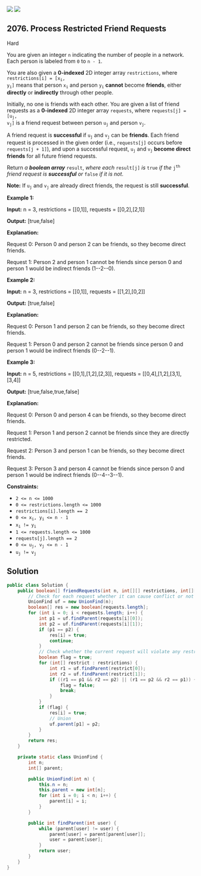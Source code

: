 [![](https://img.shields.io/github/stars/javadev/LeetCode-in-Java?label=Stars&style=flat-square)](https://github.com/javadev/LeetCode-in-Java)
[![](https://img.shields.io/github/forks/javadev/LeetCode-in-Java?label=Fork%20me%20on%20GitHub%20&style=flat-square)](https://github.com/javadev/LeetCode-in-Java/fork)

## 2076\. Process Restricted Friend Requests

Hard

You are given an integer `n` indicating the number of people in a network. Each person is labeled from `0` to `n - 1`.

You are also given a **0-indexed** 2D integer array `restrictions`, where <code>restrictions[i] = [x<sub>i</sub>, y<sub>i</sub>]</code> means that person <code>x<sub>i</sub></code> and person <code>y<sub>i</sub></code> **cannot** become **friends**, either **directly** or **indirectly** through other people.

Initially, no one is friends with each other. You are given a list of friend requests as a **0-indexed** 2D integer array `requests`, where <code>requests[j] = [u<sub>j</sub>, v<sub>j</sub>]</code> is a friend request between person <code>u<sub>j</sub></code> and person <code>v<sub>j</sub></code>.

A friend request is **successful** if <code>u<sub>j</sub></code> and <code>v<sub>j</sub></code> can be **friends**. Each friend request is processed in the given order (i.e., `requests[j]` occurs before `requests[j + 1]`), and upon a successful request, <code>u<sub>j</sub></code> and <code>v<sub>j</sub></code> **become direct friends** for all future friend requests.

Return _a **boolean array**_ `result`, _where each_ `result[j]` _is_ `true` _if the_ <code>j<sup>th</sup></code> _friend request is **successful** or_ `false` _if it is not_.

**Note:** If <code>u<sub>j</sub></code> and <code>v<sub>j</sub></code> are already direct friends, the request is still **successful**.

**Example 1:**

**Input:** n = 3, restrictions = \[\[0,1]], requests = \[\[0,2],[2,1]]

**Output:** [true,false]

**Explanation:**

Request 0: Person 0 and person 2 can be friends, so they become direct friends.

Request 1: Person 2 and person 1 cannot be friends since person 0 and person 1 would be indirect friends (1--2--0). 

**Example 2:**

**Input:** n = 3, restrictions = \[\[0,1]], requests = \[\[1,2],[0,2]]

**Output:** [true,false]

**Explanation:**

Request 0: Person 1 and person 2 can be friends, so they become direct friends.

Request 1: Person 0 and person 2 cannot be friends since person 0 and person 1 would be indirect friends (0--2--1). 

**Example 3:**

**Input:** n = 5, restrictions = \[\[0,1],[1,2],[2,3]], requests = \[\[0,4],[1,2],[3,1],[3,4]]

**Output:** [true,false,true,false]

**Explanation:**

Request 0: Person 0 and person 4 can be friends, so they become direct friends.

Request 1: Person 1 and person 2 cannot be friends since they are directly restricted.

Request 2: Person 3 and person 1 can be friends, so they become direct friends.

Request 3: Person 3 and person 4 cannot be friends since person 0 and person 1 would be indirect friends (0--4--3--1). 

**Constraints:**

*   `2 <= n <= 1000`
*   `0 <= restrictions.length <= 1000`
*   `restrictions[i].length == 2`
*   <code>0 <= x<sub>i</sub>, y<sub>i</sub> <= n - 1</code>
*   <code>x<sub>i</sub> != y<sub>i</sub></code>
*   `1 <= requests.length <= 1000`
*   `requests[j].length == 2`
*   <code>0 <= u<sub>j</sub>, v<sub>j</sub> <= n - 1</code>
*   <code>u<sub>j</sub> != v<sub>j</sub></code>

## Solution

```java
public class Solution {
    public boolean[] friendRequests(int n, int[][] restrictions, int[][] requests) {
        // Check for each request whether it can cause conflict or not
        UnionFind uf = new UnionFind(n);
        boolean[] res = new boolean[requests.length];
        for (int i = 0; i < requests.length; i++) {
            int p1 = uf.findParent(requests[i][0]);
            int p2 = uf.findParent(requests[i][1]);
            if (p1 == p2) {
                res[i] = true;
                continue;
            }
            // Check whether the current request will violate any restriction or not
            boolean flag = true;
            for (int[] restrict : restrictions) {
                int r1 = uf.findParent(restrict[0]);
                int r2 = uf.findParent(restrict[1]);
                if ((r1 == p1 && r2 == p2) || (r1 == p2 && r2 == p1)) {
                    flag = false;
                    break;
                }
            }
            if (flag) {
                res[i] = true;
                // Union
                uf.parent[p1] = p2;
            }
        }
        return res;
    }

    private static class UnionFind {
        int n;
        int[] parent;

        public UnionFind(int n) {
            this.n = n;
            this.parent = new int[n];
            for (int i = 0; i < n; i++) {
                parent[i] = i;
            }
        }

        public int findParent(int user) {
            while (parent[user] != user) {
                parent[user] = parent[parent[user]];
                user = parent[user];
            }
            return user;
        }
    }
}
```